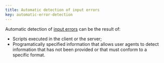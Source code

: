 ```yaml
---
title: Automatic detection of input errors
key: automatic-error-detection
---
```


Automatic detection of [input errors](https://www.w3.org/TR/WCAG21/#dfn-input-error) can be the result of:

- Scripts executed in the client or the server;
- Programatically specified information that allows user agents to detect information that has not been provided or that must conform to a specific format.
